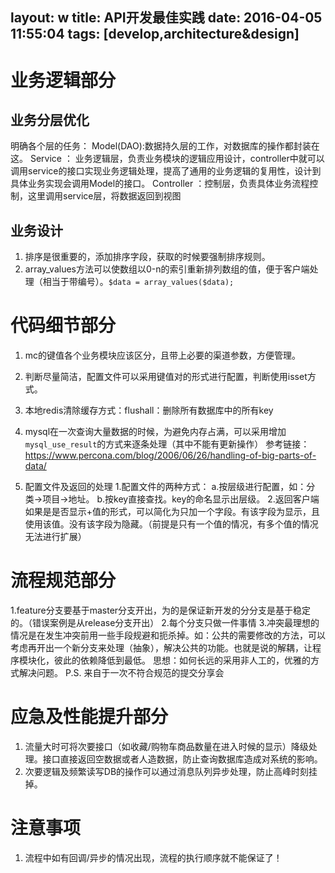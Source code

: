 layout: w
title: API开发最佳实践
date: 2016-04-05 11:55:04
tags: [develop,architecture&design]
---
# 业务逻辑部分
## 业务分层优化
明确各个层的任务：
Model(DAO):数据持久层的工作，对数据库的操作都封装在这。
Service ： 业务逻辑层，负责业务模块的逻辑应用设计，controller中就可以调用service的接口实现业务逻辑处理，提高了通用的业务逻辑的复用性，设计到具体业务实现会调用Model的接口。
Controller ：控制层，负责具体业务流程控制，这里调用service层，将数据返回到视图

## 业务设计
1. 排序是很重要的，添加排序字段，获取的时候要强制排序规则。
2. array_values方法可以使数组以0-n的索引重新排列数组的值，便于客户端处理（相当于带编号）。`$data = array_values($data);`


# 代码细节部分
1. mc的键值各个业务模块应该区分，且带上必要的渠道参数，方便管理。

1. 判断尽量简洁，配置文件可以采用键值对的形式进行配置，判断使用isset方式。

1. 本地redis清除缓存方式：flushall：删除所有数据库中的所有key

1. mysql在一次查询大量数据的时候，为避免内存占满，可以采用增加`mysql_use_result`的方式来逐条处理（其中不能有更新操作） 参考链接：https://www.percona.com/blog/2006/06/26/handling-of-big-parts-of-data/

1. 配置文件及返回的处理
1.配置文件的两种方式：
a.按层级进行配置，如：分类->项目->地址。
b.按key直接查找。key的命名显示出层级。
2.返回客户端如果是是否显示+值的形式，可以简化为只加一个字段。有该字段为显示，且使用该值。没有该字段为隐藏。（前提是只有一个值的情况，有多个值的情况无法进行扩展）

# 流程规范部分
1.feature分支要基于master分支开出，为的是保证新开发的分分支是基于稳定的。（错误案例是从release分支开出）
2.每个分支只做一件事情
3.冲突最理想的情况是在发生冲突前用一些手段规避和扼杀掉。如：公共的需要修改的方法，可以考虑再开出一个新分支来处理（抽象），解决公共的功能。也就是说的解耦，让程序模块化，彼此的依赖降低到最低。
思想：如何长远的采用非人工的，优雅的方式解决问题。
P.S. 来自于一次不符合规范的提交分享会

# 应急及性能提升部分
1. 流量大时可将次要接口（如收藏/购物车商品数量在进入时候的显示）降级处理。接口直接返回空数据或者人造数据，防止查询数据库造成对系统的影响。
2. 次要逻辑及频繁读写DB的操作可以通过消息队列异步处理，防止高峰时刻挂掉。

# 注意事项
1. 流程中如有回调/异步的情况出现，流程的执行顺序就不能保证了！